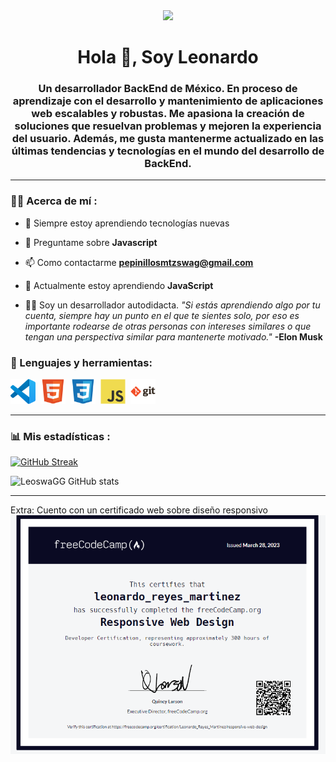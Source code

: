<div id="header" align="center">
    <img src="https://media4.giphy.com/media/goiauJeRxagM/giphy.gif?cid=ecf05e47apwpq5xqtr3pb31i13ydi3lfn86vnfg06r82uq3j&rid=giphy.gif&ct=g" width="500" />
    <h1 align="center">Hola 👋, Soy Leonardo</h1>
    <h3 align="center">Un desarrollador BackEnd de México. En proceso de aprendizaje con el desarrollo y mantenimiento de aplicaciones web escalables y robustas. Me apasiona la creación de soluciones que resuelvan problemas y mejoren la experiencia del usuario. Además, me gusta mantenerme actualizado en las últimas tendencias y tecnologías en el mundo del desarrollo de BackEnd.</h3>
</div>

---

### 👨‍💻 Acerca de mí :

- 📝 Siempre estoy aprendiendo tecnologías nuevas

- 💬 Preguntame sobre **Javascript**

- 📫 Como contactarme **pepinillosmtzswag@gmail.com**

- 🌱 Actualmente estoy aprendiendo **JavaScript**

-  🧑‍💻 Soy un desarrollador autodidacta. *"Si estás aprendiendo algo por tu cuenta, siempre hay un punto en el que te sientes solo, por eso es importante rodearse de otras personas con intereses similares o que tengan una perspectiva similar para mantenerte motivado."* **-Elon Musk**

<div align="left">
    <h3>🔨 Lenguajes y herramientas:</h3>
    <div>
        <img src="https://raw.githubusercontent.com/devicons/devicon/1119b9f84c0290e0f0b38982099a2bd027a48bf1/icons/vscode/vscode-original.svg"  title="VsCode" alt="VsCode" width="40" height="40"/>&nbsp;
               <img src="https://raw.githubusercontent.com/devicons/devicon/1119b9f84c0290e0f0b38982099a2bd027a48bf1/icons/html5/html5-original.svg" title="HTML5" alt="HTML" width="40" height="40"/>&nbsp;
                <img src="https://raw.githubusercontent.com/devicons/devicon/1119b9f84c0290e0f0b38982099a2bd027a48bf1/icons/css3/css3-original.svg" title="CSS" alt="CSS" width="40" height="40"/>&nbsp;
        <img src="https://raw.githubusercontent.com/devicons/devicon/1119b9f84c0290e0f0b38982099a2bd027a48bf1/icons/javascript/javascript-original.svg" title="JavaScript" alt="JavaScript" width="40" height="40"/>&nbsp;
        <img src="https://raw.githubusercontent.com/devicons/devicon/1119b9f84c0290e0f0b38982099a2bd027a48bf1/icons/git/git-original-wordmark.svg" title="Git" **alt="Git" width="40" height="40"/>
      </div>
</div>

---

### 📊 Mis estadísticas :

[![GitHub Streak](https://github-readme-streak-stats.herokuapp.com?user=LeoswaGG&theme=one-dark-pro&hide_border=verdadero&border_radius=5&locale=es&date_format=M%20j%5B%2C%20Y%5D)](https://git.io/streak-stats)

![LeoswaGG GitHub stats](https://github-readme-stats.vercel.app/api?username=LeoswaGG&theme=blue-green&show_icons=true)

---

Extra:
Cuento con un certificado web sobre diseño responsivo
<img src ="certificado.png" align="center">
